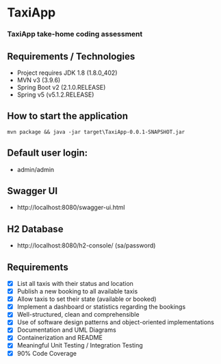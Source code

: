 # TaxiApp
### TaxiApp take-home coding assessment

## Requirements / Technologies
- Project requires JDK 1.8 (1.8.0_402)
- MVN v3 (3.9.6)
- Spring Boot v2 (2.1.0.RELEASE)
- Spring v5 (v5.1.2.RELEASE)

## How to start the application
```mvn package && java -jar target\TaxiApp-0.0.1-SNAPSHOT.jar```

## Default user login: 
- admin/admin

## Swagger UI
- http://localhost:8080/swagger-ui.html

## H2 Database
- http://localhost:8080/h2-console/ (sa/password)

## Requirements
- [x] List all taxis with their status and location
- [x] Publish a new booking to all available taxis
- [x] Allow taxis to set their state (available or booked)
- [x] Implement a dashboard or statistics regarding the bookings
- [x] Well-structured, clean and comprehensible
- [x] Use of software design patterns and object-oriented implementations
- [x] Documentation and UML Diagrams
- [x] Containerization and README
- [x] Meaningful Unit Testing / Integration Testing
- [x] 90% Code Coverage